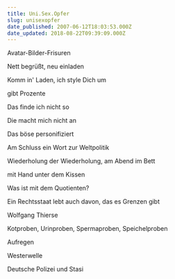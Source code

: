 ```yaml
---
title: Uni.Sex.Opfer
slug: unisexopfer
date_published: 2007-06-12T18:03:53.000Z
date_updated: 2018-08-22T09:39:09.000Z
---
```


Avatar-Bilder-Frisuren

Nett begrüßt, neu einladen

Komm in' Laden, ich style Dich um

gibt Prozente

Das finde ich nicht so

Die macht mich nicht an

Das böse personifiziert

Am Schluss ein Wort zur Weltpolitik

Wiederholung der Wiederholung, am Abend im Bett

mit Hand unter dem Kissen

Was ist mit dem Quotienten?

Ein Rechtsstaat lebt auch davon, das es Grenzen gibt

Wolfgang Thierse

Kotproben, Urinproben, Spermaproben, Speichelproben

Aufregen

Westerwelle

Deutsche Polizei und Stasi
